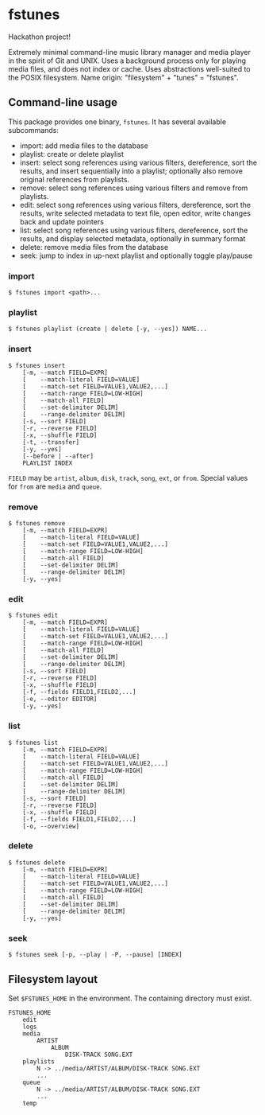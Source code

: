 # fstunes

Hackathon project!

Extremely minimal command-line music library manager and media player
in the spirit of Git and UNIX. Uses a background process only for
playing media files, and does not index or cache. Uses abstractions
well-suited to the POSIX filesystem. Name origin: "filesystem" +
"tunes" = "fstunes".

## Command-line usage

This package provides one binary, `fstunes`. It has several available
subcommands:

* import: add media files to the database
* playlist: create or delete playlist
* insert: select song references using various filters, dereference,
  sort the results, and insert sequentially into a playlist;
  optionally also remove original references from playlists.
* remove: select song references using various filters and remove from
  playlists.
* edit: select song references using various filters, dereference,
  sort the results, write selected metadata to text file, open editor,
  write changes back and update pointers
* list: select song references using various filters, dereference,
  sort the results, and display selected metadata, optionally in
  summary format
* delete: remove media files from the database
* seek: jump to index in up-next playlist and optionally toggle
  play/pause

### import

    $ fstunes import <path>...

### playlist

    $ fstunes playlist (create | delete [-y, --yes]) NAME...

### insert

    $ fstunes insert
        [-m, --match FIELD=EXPR]
        [    --match-literal FIELD=VALUE]
        [    --match-set FIELD=VALUE1,VALUE2,...]
        [    --match-range FIELD=LOW-HIGH]
        [    --match-all FIELD]
        [    --set-delimiter DELIM]
        [    --range-delimiter DELIM]
        [-s, --sort FIELD]
        [-r, --reverse FIELD]
        [-x, --shuffle FIELD]
        [-t, --transfer]
        [-y, --yes]
        [--before | --after]
        PLAYLIST INDEX

`FIELD` may be `artist`, `album`, `disk`, `track`, `song`, `ext`, or
`from`. Special values for `from` are `media` and `queue`.

### remove

    $ fstunes remove
        [-m, --match FIELD=EXPR]
        [    --match-literal FIELD=VALUE]
        [    --match-set FIELD=VALUE1,VALUE2,...]
        [    --match-range FIELD=LOW-HIGH]
        [    --match-all FIELD]
        [    --set-delimiter DELIM]
        [    --range-delimiter DELIM]
        [-y, --yes]

### edit

    $ fstunes edit
        [-m, --match FIELD=EXPR]
        [    --match-literal FIELD=VALUE]
        [    --match-set FIELD=VALUE1,VALUE2,...]
        [    --match-range FIELD=LOW-HIGH]
        [    --match-all FIELD]
        [    --set-delimiter DELIM]
        [    --range-delimiter DELIM]
        [-s, --sort FIELD]
        [-r, --reverse FIELD]
        [-x, --shuffle FIELD]
        [-f, --fields FIELD1,FIELD2,...]
        [-e, --editor EDITOR]
        [-y, --yes]

### list

    $ fstunes list
        [-m, --match FIELD=EXPR]
        [    --match-literal FIELD=VALUE]
        [    --match-set FIELD=VALUE1,VALUE2,...]
        [    --match-range FIELD=LOW-HIGH]
        [    --match-all FIELD]
        [    --set-delimiter DELIM]
        [    --range-delimiter DELIM]
        [-s, --sort FIELD]
        [-r, --reverse FIELD]
        [-x, --shuffle FIELD]
        [-f, --fields FIELD1,FIELD2,...]
        [-o, --overview]

### delete

    $ fstunes delete
        [-m, --match FIELD=EXPR]
        [    --match-literal FIELD=VALUE]
        [    --match-set FIELD=VALUE1,VALUE2,...]
        [    --match-range FIELD=LOW-HIGH]
        [    --match-all FIELD]
        [    --set-delimiter DELIM]
        [    --range-delimiter DELIM]
        [-y, --yes]

### seek

    $ fstunes seek [-p, --play | -P, --pause] [INDEX]

## Filesystem layout

Set `$FSTUNES_HOME` in the environment. The containing directory must
exist.

    FSTUNES_HOME
        edit
        logs
        media
            ARTIST
                ALBUM
                    DISK-TRACK SONG.EXT
        playlists
            N -> ../media/ARTIST/ALBUM/DISK-TRACK SONG.EXT
            ...
        queue
            N -> ../media/ARTIST/ALBUM/DISK-TRACK SONG.EXT
            ...
        temp
